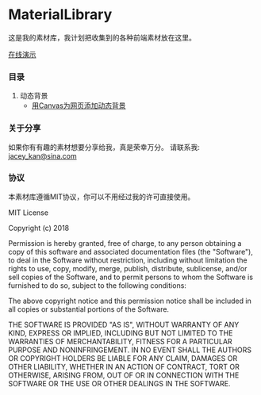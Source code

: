 # MaterialLibrary
这是我的素材库，我计划把收集到的各种前端素材放在这里。

[在线演示](https://jaceykan.github.io/MaterialLibrary)

### 目录
1. 动态背景
	* [用Canvas为网页添加动态背景]()


### 关于分享
如果你有有趣的素材想要分享给我，真是荣幸万分。
请联系我: [jacey_kan@sina.com](mailto:jacey_kan@sina.com)

### 协议
本素材库遵循MIT协议，你可以不用经过我的许可直接使用。

MIT License

Copyright (c) 2018 

Permission is hereby granted, free of charge, to any person obtaining a copy
of this software and associated documentation files (the "Software"), to deal
in the Software without restriction, including without limitation the rights
to use, copy, modify, merge, publish, distribute, sublicense, and/or sell
copies of the Software, and to permit persons to whom the Software is
furnished to do so, subject to the following conditions:

The above copyright notice and this permission notice shall be included in all
copies or substantial portions of the Software.

THE SOFTWARE IS PROVIDED "AS IS", WITHOUT WARRANTY OF ANY KIND, EXPRESS OR
IMPLIED, INCLUDING BUT NOT LIMITED TO THE WARRANTIES OF MERCHANTABILITY,
FITNESS FOR A PARTICULAR PURPOSE AND NONINFRINGEMENT. IN NO EVENT SHALL THE
AUTHORS OR COPYRIGHT HOLDERS BE LIABLE FOR ANY CLAIM, DAMAGES OR OTHER
LIABILITY, WHETHER IN AN ACTION OF CONTRACT, TORT OR OTHERWISE, ARISING FROM,
OUT OF OR IN CONNECTION WITH THE SOFTWARE OR THE USE OR OTHER DEALINGS IN THE
SOFTWARE.
